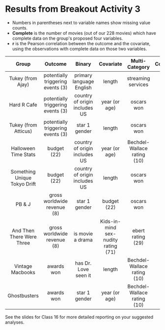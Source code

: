 # Results from Breakout Activity 3

- Numbers in parentheses next to variable names show missing value counts.
- **Complete** is the number of movies (out of our 228 movies) which have complete data on the group's proposed four variables.
- **r** is the Pearson correlation between the outcome and the covariate, using the observations with complete data on those two variables.

Group | Outcome | Binary  | Covariate | Multi-Category | Complete | r
:----------------: | :-----------------------: | :-----------------------: | :-----------------------: | :-----------------------: | :-------: | ---:
Tukey (from Ajay) | potentially triggering events (3) | primary language English | length | streaming services | 225 | 0.15
Hard R Cafe | potentially triggering events (3) | country of origin includes US | year (or age) | oscars won | 225 | 0.06
Tukey (from Atticus) | potentially triggering events (3) | star 1 gender | length | oscars won | 225 | 0.15
Halloween Time Stats | budget (22) | country of origin includes US | year (or age) | Bechdel-Wallace rating (10) | 203 | 0.38
Something Unique Tokyo Drift | budget (22) | country of origin includes US | length | oscars won | 206 | 0.22
PB & J | gross worldwide revenue (8) | star 1 gender | budget (22) | oscars won | 204 | 0.78
And Then There Were Three | gross worldwide revenue (8) | is movie a drama | Kids-in-mind sex-nudity rating (71) | ebert rating (29) | 146 | -0.24
Vintage Macbooks | awards won | has Dr. Love seen it | length | Bechdel-Wallace rating (10) | 218 | 0.23
Ghostbusters | awards won | star 1 gender | year (or age) | Bechdel-Wallace rating (10) | 218 | 0.26

See the slides for Class 16 for more detailed reporting on your suggested analyses.
